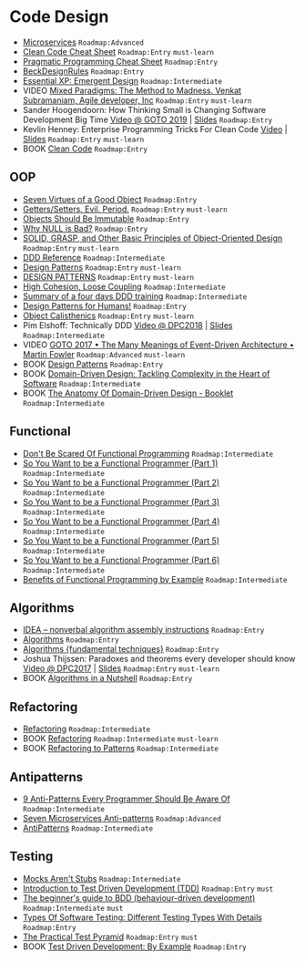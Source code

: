 # Code Design

 - [Microservices](https://martinfowler.com/articles/microservices.html) `Roadmap:Advanced`
 - [Clean Code Cheat Sheet](https://www.bbv.ch/images/bbv/pdf/downloads/V2_Clean_Code_V3.pdf) `Roadmap:Entry` `must-learn`
 - [Pragmatic Programming Cheat Sheet](https://cheatography.com/marconlsantos/cheat-sheets/pragmatic-programming/) `Roadmap:Entry`
 - [BeckDesignRules](https://martinfowler.com/bliki/BeckDesignRules.html) `Roadmap:Entry`
 - [Essential XP: Emergent Design](https://ronjeffries.com/xprog/classics/expemergentdesign/) `Roadmap:Intermediate`
 - VIDEO [Mixed Paradigms: The Method to Madness. Venkat Subramaniam, Agile developer, Inc](https://www.youtube.com/watch?v=QYBRifsWHD0) `Roadmap:Entry` `must-learn`
 - Sander Hoogendoorn: How Thinking Small is Changing Software Development Big Time [Video @ GOTO 2019](https://www.youtube.com/watch?v=YCQMiFF9QXM) | [Slides](https://www.slideshare.net/aahoogendoorn/its-a-small-world-after-all-how-thinking-small-changes-software-big-time) `Roadmap:Entry`
 - Kevlin Henney: Enterprise Programming Tricks For Clean Code [Video](https://www.youtube.com/watch?v=dC9vdQkU-xI) | [Slides](https://www.slideshare.net/Kevlin/clean-coders-hate-what-happens-to-your-code-when-you-use-these-enterprise-programming-tricks-77305014) `Roadmap:Entry` `must-learn`
 - BOOK [Clean Code](https://www.amazon.com/Clean-Code-Handbook-Software-Craftsmanship/dp/0132350882) `Roadmap:Entry`

## OOP

 - [Seven Virtues of a Good Object](https://www.yegor256.com/2014/11/20/seven-virtues-of-good-object.html) `Roadmap:Entry`
 - [Getters/Setters. Evil. Period.](https://www.yegor256.com/2014/09/16/getters-and-setters-are-evil.html) `Roadmap:Entry` `must-learn`
 - [Objects Should Be Immutable](https://www.yegor256.com/2014/06/09/objects-should-be-immutable.html) `Roadmap:Entry`
 - [Why NULL is Bad?](https://www.yegor256.com/2014/05/13/why-null-is-bad.html) `Roadmap:Entry`
 - [SOLID, GRASP, and Other Basic Principles of Object-Oriented Design](https://dzone.com/articles/solid-grasp-and-other-basic-principles-of-object-o) `Roadmap:Entry` `must-learn`
 - [DDD Reference](https://domainlanguage.com/product/domain-driven-design-reference/) `Roadmap:Intermediate`
 - [Design Patterns](https://sourcemaking.com/design_patterns) `Roadmap:Entry` `must-learn`
 - [DESIGN PATTERNS](https://refactoring.guru/design-patterns) `Roadmap:Entry` `must-learn`
 - [High Cohesion, Loose Coupling](https://thebojan.ninja/2015/04/08/high-cohesion-loose-coupling/) `Roadmap:Intermediate`
 - [Summary of a four days DDD training](https://medium.com/@t.ferro184/summary-of-a-four-days-ddd-training-74103a6d99a1) `Roadmap:Intermediate`
 - [Design Patterns for Humans!](https://github.com/kamranahmedse/design-patterns-for-humans) `Roadmap:Entry`
 - [Object Calisthenics](https://williamdurand.fr/2013/06/03/object-calisthenics/) `Roadmap:Entry` `must-learn`
 - Pim Elshoff: Technically DDD [Video @ DPC2018](https://www.youtube.com/watch?v=JpcNeeetijo) | [Slides](https://speakerdeck.com/pelshoff/technically-ddd-v3) `Roadmap:Intermediate`
 - VIDEO [GOTO 2017 • The Many Meanings of Event-Driven Architecture • Martin Fowler](https://www.youtube.com/watch?v=STKCRSUsyP0) `Roadmap:Advanced` `must-learn`
 - BOOK [Design Patterns](https://www.amazon.com/Design-Patterns-Elements-Reusable-Object-Oriented/dp/0201633612) `Roadmap:Entry`
 - BOOK [Domain-Driven Design: Tackling Complexity in the Heart of Software](https://www.amazon.com/Domain-Driven-Design-Tackling-Complexity-Software/dp/0321125215) `Roadmap:Intermediate`
 - BOOK [The Anatomy Of Domain-Driven Design - Booklet](https://leanpub.com/theanatomyofdomain-drivendesign) `Roadmap:Intermediate`

## Functional

 - [Don't Be Scared Of Functional Programming](https://www.smashingmagazine.com/2014/07/dont-be-scared-of-functional-programming/) `Roadmap:Intermediate`
 - [So You Want to be a Functional Programmer (Part 1)](https://medium.com/@cscalfani/so-you-want-to-be-a-functional-programmer-part-1-1f15e387e536) `Roadmap:Intermediate`
 - [So You Want to be a Functional Programmer (Part 2)](https://medium.com/@cscalfani/so-you-want-to-be-a-functional-programmer-part-2-7005682cec4a) `Roadmap:Intermediate`
 - [So You Want to be a Functional Programmer (Part 3)](https://medium.com/@cscalfani/so-you-want-to-be-a-functional-programmer-part-3-1b0fd14eb1a7) `Roadmap:Intermediate`
 - [So You Want to be a Functional Programmer (Part 4)](https://medium.com/@cscalfani/so-you-want-to-be-a-functional-programmer-part-4-18fbe3ea9e49) `Roadmap:Intermediate`
 - [So You Want to be a Functional Programmer (Part 5)](https://medium.com/@cscalfani/so-you-want-to-be-a-functional-programmer-part-5-c70adc9cf56a) `Roadmap:Intermediate`
 - [So You Want to be a Functional Programmer (Part 6)](https://medium.com/@cscalfani/so-you-want-to-be-a-functional-programmer-part-6-db502830403) `Roadmap:Intermediate`
 - [Benefits of Functional Programming by Example](https://medium.com/@nickmccurdy/benefits-of-functional-programming-by-example-76f1135b0b18) `Roadmap:Intermediate`

## Algorithms

 - [IDEA – nonverbal algorithm assembly instructions](https://idea-instructions.com/) `Roadmap:Entry`
 - [Algorithms](https://www.geeksforgeeks.org/fundamentals-of-algorithms/) `Roadmap:Entry`
 - [Algorithms {fundamental techniques}](https://en.wikibooks.org/wiki/Algorithms) `Roadmap:Entry`
 - Joshua Thijssen: Paradoxes and theorems every developer should know [Video @ DPC2017](https://www.youtube.com/watch?v=JBUIIQnVfBQ) | [Slides](https://speakerdeck.com/jaytaph/paradoxes-and-theorems-every-developer-should-know-3) `Roadmap:Entry` `must-learn`
 - BOOK [Algorithms in a Nutshell](https://www.amazon.com/Algorithms-Nutshell-Desktop-Quick-Reference/dp/1491948922) `Roadmap:Entry`

## Refactoring

 - [Refactoring](https://sourcemaking.com/refactoring) `Roadmap:Intermediate`
 - BOOK [Refactoring](https://www.amazon.com/Refactoring-Improving-Design-Existing-Code/dp/0134757599) `Roadmap:Intermediate` `must-learn`
 - BOOK [Refactoring to Patterns](https://www.amazon.com/Refactoring-Patterns-Joshua-Kerievsky/dp/0321213351) `Roadmap:Intermediate`

## Antipatterns

 - [9 Anti-Patterns Every Programmer Should Be Aware Of](https://sahandsaba.com/nine-anti-patterns-every-programmer-should-be-aware-of-with-examples.html) `Roadmap:Intermediate`
 - [Seven Microservices Anti-patterns](https://www.infoq.com/articles/seven-uservices-antipatterns/) `Roadmap:Advanced`
 - [AntiPatterns](https://sourcemaking.com/antipatterns) `Roadmap:Intermediate`

## Testing

 - [Mocks Aren't Stubs](https://martinfowler.com/articles/mocksArentStubs.html) `Roadmap:Intermediate`
 - [Introduction to Test Driven Development (TDD)](http://agiledata.org/essays/tdd.html) `Roadmap:Entry` `must`
 - [The beginner's guide to BDD (behaviour-driven development)](https://inviqa.com/blog/bdd-guide) `Roadmap:Intermediate` `must`
 - [Types Of Software Testing: Different Testing Types With Details](https://www.softwaretestinghelp.com/types-of-software-testing/) `Roadmap:Entry`
 - [The Practical Test Pyramid](https://martinfowler.com/articles/practical-test-pyramid.html) `Roadmap:Entry` `must`
 - BOOK [Test Driven Development: By Example](https://www.amazon.com/Test-Driven-Development-By-Example/dp/0321146530) `Roadmap:Entry`
